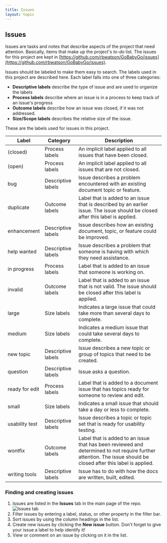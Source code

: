 ```yaml
---
title: Issues 
layout: topic
---
```


## Issues

Issues are tasks and notes that describe aspects of the project that need attention. Basically, items that make up the project's _to-do_ list. The issues for this project are kept in [https://github.com/rbwatson/GoBabyGo/issues](https://github.com/rbwatson/GoBabyGo/issues).

Issues should be labeled to make them easy to search. The labels used in this project are described here. Each label falls into one of three categories:

* **Descriptive labels** describe the type of issue and are used to organize the labels
* **Process labels** describe where an issue is in a process to keep track of an issue's progress
* **Outcome labels** describe how an issue was closed, if it was not addressed.
* **Size/Scope labels** describes the relative size of the issue.

These are the labels used for issues in this project.

| Label | Category | Description |
|----------|-------|-------------|
| (closed) | Process labels | An implicit label applied to all issues that have been closed. |
| (open) | Process labels | An implicit label applied to all issues that are not closed. |
| bug | Descriptive labels | Issue describes a problem encountered with an existing document topic or feature. |
| duplicate | Outcome labels | Label that is added to an issue that is described by an earlier issue. The issue should be closed after this label is applied. |
| enhancement | Descriptive labels | Issue describes how an existing document, topic, or feature could be improved. |
| help wanted | Descriptive labels | Issue describes a problem that someone is having with which they need assistance. |
| in progress | Process labels | Label that is added to an issue that someone is working on. |
| invalid | Outcome labels | Label that is added to an issue that is not valid. The issue should be closed after this label is applied. |
| large | Size labels | Indicates a large issue that could take more than several days to complete. |
| medium | Size labels | Indicates a medium issue that could take several days to complete. |
| new topic | Descriptive labels | Issue describes a new topic or group of topics that need to be created. |
| question | Descriptive labels | Issue asks a question. |
| ready for edit | Process labels | Label that is added to a document issue that has topics ready for someone to review and edit. |
| small | Size labels | Indicates a small issue that should take a day or less to complete. |
| usability test | Descriptive labels | Issue describes a topic or topic set that is ready for usability testing. |
| wontfix | Outcome labels | Label that is added to an issue that has been reviewed and determined to not require further attention. The issue should be closed after this label is applied. |
| writing tools | Descriptive labels | Issue has to do with how the docs are written, built, edited. |

### Finding and creating issues

1. Issues are listed in the **Issues** tab in the main page of the repo.
![Issues tab]({{site.baseurl}}/assets/images/contribute_issues.png)
1. Filter issues by entering a label, status, or other property in the filter bar.
2. Sort issues by using the column headings in the list.
2. Create new issues by clicking the **New issue** button. Don't forget to give your issue a label to help identify it!
3. View or comment on an issue by clicking on it in the list.

